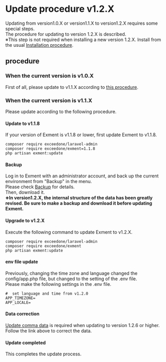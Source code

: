# Update procedure v1.2.X
Updating from version1.0.X or version1.1.X to version1.2.X requires some special steps.  
The procedure for updating to version 1.2.X is described.  
※This step is not required when installing a new version 1.2.X. Install from the usual [Installation procedure](/quickstart).  

## procedure
### When the current version is v1.0.X
First of all, please update to v1.1.X according to [this procedure](/update/v1_1).  


### When the current version is v1.1.X
Please update according to the following procedure.  

#### Update to v1.1.8
If your version of Exment is v1.1.8 or lower, first update Exment to v1.1.8.    

~~~
composer require exceedone/laravel-admin
composer require exceedone/exment=1.1.8
php artisan exment:update
~~~


#### Backup
Log in to Exment with an administrator account, and back up the current environment from "Backup" in the menu.  
Please check [Backup](/backup) for details.  
Then, download it.  
**※In version1.2.X, the internal structure of the data has been greatly revised. Be sure to make a backup and download it before updating Exment.**


#### Upgrade to v1.2.X
Execute the following command to update Exment to v1.2.X.

~~~
composer require exceedone/laravel-admin
composer require exceedone/exment
php artisan exment:update
~~~

#### env file update
Previously, changing the time zone and language changed the config/app.php file, but changed to the setting of the .env file.  
Please make the following settings in the .env file.

~~~
#  set language and time from v1.2.0
APP_TIMEZONE=
APP_LOCALE=
~~~

#### Data correction
[Update comma data](/patch/comma) is required when updating to version 1.2.6 or higher.  
Follow the link above to correct the data.  


#### Update completed
This completes the update process.